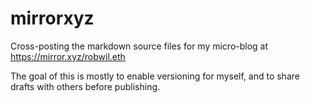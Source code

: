 # mirrorxyz

Cross-posting the markdown source files for my micro-blog at https://mirror.xyz/robwil.eth

The goal of this is mostly to enable versioning for myself, and to share drafts with others before publishing.
